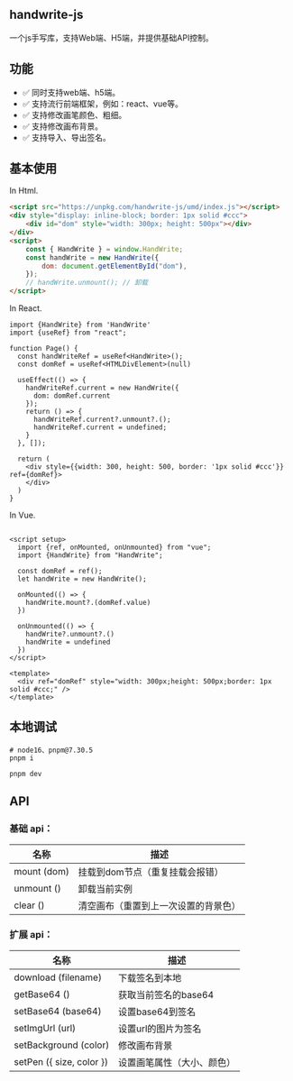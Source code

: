 ## handwrite-js

一个js手写库，支持Web端、H5端，并提供基础API控制。

## 功能
- ✅ 同时支持web端、h5端。
- ✅ 支持流行前端框架，例如：react、vue等。
- ✅ 支持修改画笔颜色、粗细。
- ✅ 支持修改画布背景。
- ✅ 支持导入、导出签名。

## 基本使用
In Html.

```html
<script src="https://unpkg.com/handwrite-js/umd/index.js"></script>
<div style="display: inline-block; border: 1px solid #ccc">
    <div id="dom" style="width: 300px; height: 500px"></div>
</div>
<script>
    const { HandWrite } = window.HandWrite;
    const handWrite = new HandWrite({
        dom: document.getElementById("dom"),
    });
    // handWrite.unmount(); // 卸载
</script>
```

In React.

```tsx
import {HandWrite} from 'HandWrite'
import {useRef} from "react";

function Page() {
  const handWriteRef = useRef<HandWrite>();
  const domRef = useRef<HTMLDivElement>(null)

  useEffect(() => {
    handWriteRef.current = new HandWrite({
      dom: domRef.current
    });
    return () => {
      handWriteRef.current?.unmount?.();
      handWriteRef.current = undefined;
    }
  }, []);

  return (
    <div style={{width: 300, height: 500, border: '1px solid #ccc'}} ref={domRef}>
    </div>
  )
}

```

In Vue.

```vue

<script setup>
  import {ref, onMounted, onUnmounted} from "vue";
  import {HandWrite} from "HandWrite";

  const domRef = ref();
  let handWrite = new HandWrite();

  onMounted(() => {
    handWrite.mount?.(domRef.value)
  })
  
  onUnmounted(() => {
    handWrite?.unmount?.()
    handWrite = undefined
  })
</script>

<template>
  <div ref="domRef" style="width: 300px;height: 500px;border: 1px solid #ccc;" />
</template>
```

## 本地调试
```shell
# node16、pnpm@7.30.5
pnpm i

pnpm dev
```

## API
### 基础 api：

| 名称          | 描述                 |
|-------------|--------------------|
| mount (dom) | 挂载到dom节点（重复挂载会报错）  |
| unmount ()  | 卸载当前实例             |
| clear () | 清空画布（重置到上一次设置的背景色） |

### 扩展 api：

| 名称                       | 描述     |
|--------------------------|--------|
| download (filename)      | 下载签名到本地 |
| getBase64 ()             | 获取当前签名的base64 |
| setBase64 (base64)       | 设置base64到签名 |
| setImgUrl (url)          | 设置url的图片为签名 |
| setBackground (color)    | 修改画布背景 |
| setPen ({ size, color }) | 设置画笔属性（大小、颜色） |
